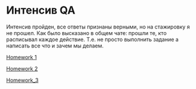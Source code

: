 # Интенсив QA
Интенсив пройден, все ответы признаны верными, но на стажировку я не прошел. Как было высказано в общем чате: прошли те, кто расписывал каждое действие. Т.е. не просто выполнить задание а написать все что и зачем мы делаем. 

[Homework 1](https://github.com/illiziumteney/y-lab/tree/main/homework_1)

[Homework 2](https://github.com/illiziumteney/y-lab/tree/main/homework_2)

[Homework_3](https://github.com/illiziumteney/y-lab/tree/main/homework_3)
